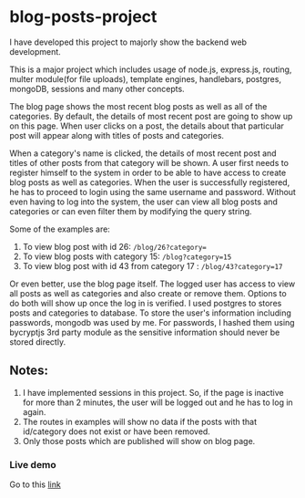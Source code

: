 # blog-posts-project

I have developed this project to majorly show the backend web development.

This is a major project which includes usage of node.js, express.js, routing, multer module(for file uploads), template engines, handlebars, postgres, mongoDB, sessions and many other concepts.


The blog page shows the most recent blog posts as well as all of the categories.
By default, the details of most recent post are going to show up on this page. When user clicks on a post, the details about that particular post will appear along with titles of posts and categories.

When a category's name is clicked, the details of most recent post and titles of other posts from that category will be shown.
A user first needs to register himself to the system in order to be able to have access to create blog posts as well as categories.
When the user is successfully registered, he has to proceed to login using the same username and password.
Without even having to log into the system, the user can view all blog posts  and categories or can even filter them by modifying the query string.

  Some of the examples are:
  1. To view blog post with id 26: `/blog/26?category=`
  2. To view blog posts with category 15: `/blog?category=15`
  3. To view blog post with id 43 from category 17 :  `/blog/43?category=17`


Or even better, use the blog page itself.
The logged user has access to view all posts as well as categories and also create or remove them. Options to do both will show up once the log in is verified.
I used postgres to stores posts and categories to database. To store the user's information including passwords, mongodb was used by me.
For passwords, I hashed them using bycryptjs 3rd party module as the sensitive information should never be stored directly.

## Notes:

1. I have implemented sessions in this project. So, if the page is inactive for more than 2 minutes, the user will be logged out and he has to log in again.
2. The routes in examples will show no data if the posts with that id/category does not exist or have been removed.
3. Only those posts which are published will show on blog page.

### Live demo
Go to this [link](https://obscure-harbor-59377.herokuapp.com/blog)
